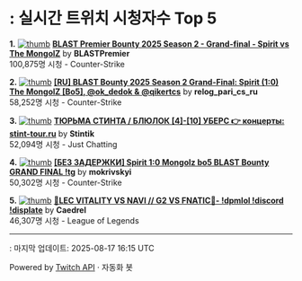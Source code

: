 # : 실시간 트위치 시청자수 Top 5

**1.** [![thumb](https://static-cdn.jtvnw.net/previews-ttv/live_user_blastpremier-320x180.jpg)](https://twitch.tv/BLASTPremier)
**[BLAST Premier Bounty 2025 Season 2 - Grand-final - Spirit vs The MongolZ](https://twitch.tv/BLASTPremier)** by **BLASTPremier**<br>100,875명 시청  - Counter-Strike

**2.** [![thumb](https://static-cdn.jtvnw.net/previews-ttv/live_user_relog_pari_cs_ru-320x180.jpg)](https://twitch.tv/relog_pari_cs_ru)
**[[RU] BLAST Bounty 2025 Season 2 Grand-Final: Spirit (1:0) The MongolZ [Bo5], @ok_dedok & @qikertcs](https://twitch.tv/relog_pari_cs_ru)** by **relog_pari_cs_ru**<br>58,252명 시청  - Counter-Strike

**3.** [![thumb](https://static-cdn.jtvnw.net/previews-ttv/live_user_stintik-320x180.jpg)](https://twitch.tv/Stintik)
**[ТЮРЬМА СТИНТА / БЛЮЛОК [4]-[10] УБЕРС 👉 концерты: stint-tour.ru](https://twitch.tv/Stintik)** by **Stintik**<br>52,094명 시청  - Just Chatting

**4.** [![thumb](https://static-cdn.jtvnw.net/previews-ttv/live_user_mokrivskyi-320x180.jpg)](https://twitch.tv/mokrivskyi)
**[[БЕЗ ЗАДЕРЖКИ] Spirit 1:0 Mongolz bo5 BLAST Bounty GRAND FINAL !tg](https://twitch.tv/mokrivskyi)** by **mokrivskyi**<br>50,302명 시청  - Counter-Strike

**5.** [![thumb](https://static-cdn.jtvnw.net/previews-ttv/live_user_caedrel-320x180.jpg)](https://twitch.tv/Caedrel)
**[🔴LEC VITALITY VS NAVI // G2 VS FNATIC🔴-  !dpmlol !discord !displate](https://twitch.tv/Caedrel)** by **Caedrel**<br>46,307명 시청  - League of Legends


---
: 마지막 업데이트: 2025-08-17 16:15 UTC

Powered by [Twitch API](https://dev.twitch.tv/docs/api/reference) · 자동화 봇